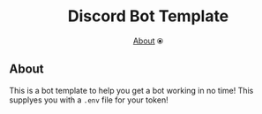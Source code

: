 <h1 align="center">Discord Bot Template</h1>
<p align="center"><a href="https://github.com/OreoDivision/python-bot-template#about">About</a> ⦿ </p>

## About
This is a bot template to help you get a bot working in no time! This supplyes you with a `.env` file for your token!